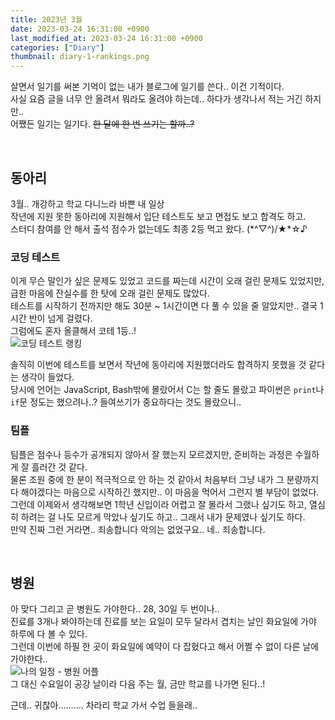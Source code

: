 ```yaml
---
title: 2023년 3월
date: 2023-03-24 16:31:00 +0900
last_modified_at: 2023-03-24 16:31:00 +0900
categories: ["Diary"]
thumbnail: diary-1-rankings.png
---
```


살면서 일기를 써본 기억이 없는 내가 블로그에 일기를 쓴다.. 이건 기적이다.  
사실 요즘 글을 너무 안 올려서 뭐라도 올려야 하는데.. 하다가 생각나서 적는 거긴 하지만..  
어쨌든 일기는 일기다. ~~한 달에 한 번 쓰기는 할까..?~~

<br/>

## 동아리
3월.. 개강하고 학교 다니느라 바쁜 내 일상  
작년에 지원 못한 동아리에 지원해서 입단 테스트도 보고 면접도 보고 합격도 하고.  
스터디 참여를 안 해서 출석 점수가 없는데도 최종 2등 먹고 왔다. (\*^▽^)/★\*☆♪

### 코딩 테스트
이게 무슨 말인가 싶은 문제도 있었고 코드를 짜는데 시간이 오래 걸린 문제도 있었지만, 급한 마음에 잔실수를 한 탓에 오래 걸린 문제도 많았다.  
테스트를 시작하기 전까지만 해도 30분 ~ 1시간이면 다 풀 수 있을 줄 알았지만.. 결국 1시간 반이 넘게 걸렸다.  
그럼에도 혼자 올클해서 코테 1등..!  
![코딩 테스트 랭킹](diary-1-rankings.png)

솔직히 이번에 테스트를 보면서 작년에 동아리에 지원했더라도 합격하지 못했을 것 같다는 생각이 들었다.  
당시에 언어는 JavaScript, Bash밖에 몰랐어서 C는 할 줄도 몰랐고 파이썬은 `print`나 `if`문 정도는 했으려나..? 들여쓰기가 중요하다는 것도 몰랐으니..

### 팀플
팀플은 점수나 등수가 공개되지 않아서 잘 했는지 모르겠지만, 준비하는 과정은 수월하게 잘 흘러간 것 같다.  
물론 조원 중에 한 분이 적극적으로 안 하는 것 같아서 처음부터 그냥 내가 그 분량까지 다 해야겠다는 마음으로 시작하긴 했지만.. 이 마음을 먹어서 그런지 별 부담이 없었다.  
그런데 이제와서 생각해보면 1학년 신입이라 어렵고 잘 몰라서 그랬나 싶기도 하고, 열심히 하려는 걸 나도 모르게 막았나 싶기도 하고.. 그래서 내가 문제였나 싶기도 하다.  
만약 진짜 그런 거라면.. 죄송합니다 악의는 없었구요.. 네.. 죄송합니다.

<br/>

## 병원
아 맞다 그리고 곧 병원도 가야한다.. 28, 30일 두 번이나..  
진료를 3개나 봐야하는데 진료를 보는 요일이 모두 달라서 겹치는 날인 화요일에 가야 하루에 다 볼 수 있다.  
그런데 이번에 하필 한 곳이 화요일에 예약이 다 잡혔다고 해서 어쩔 수 없이 다른 날에 가야한다..  
![나의 일정 - 병원 어플](diary-1-app-capture.png)  
그 대신 수요일이 공강 날이라 다음 주는 월, 금만 학교를 나가면 된다..!

근데.. 귀찮아.......... 차라리 학교 가서 수업 들을래..
